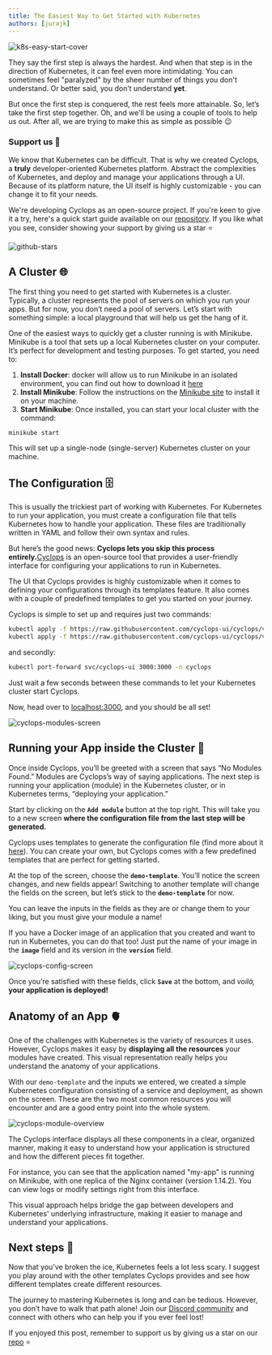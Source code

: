 ```yaml
---
title: The Easiest Way to Get Started with Kubernetes
authors: [jurajk]
---
```


![k8s-easy-start-cover](../../static/img/2024-06-07-k8s-easy-start/k8s-easy-start-cover.png)

They say the first step is always the hardest. And when that step is in the direction of Kubernetes, it can feel even more intimidating. You can sometimes feel "paralyzed" by the sheer number of things you don't understand. Or better said, you don’t understand **yet**.

But once the first step is conquered, the rest feels more attainable. So, let’s take the first step together. Oh, and we'll be using a couple of tools to help us out. After all, we are trying to make this as simple as possible 😉

### Support us 🙏

We know that Kubernetes can be difficult. That is why we created Cyclops, a **truly** developer-oriented Kubernetes platform. Abstract the complexities of Kubernetes, and deploy and manage your applications through a UI. Because of its platform nature, the UI itself is highly customizable - you can change it to fit your needs.

We're developing Cyclops as an open-source project. If you're keen to give it a try, here's a quick start guide available on our [repository](https://github.com/cyclops-ui/cyclops). If you like what you see, consider showing your support by giving us a star ⭐

![github-stars](../../static/img/github-stars.gif)

## A Cluster 🌐

The first thing you need to get started with Kubernetes is a cluster. Typically, a cluster represents the pool of servers on which you run your apps. But for now, you don’t need a pool of servers. Let’s start with something simple: a local playground that will help us get the hang of it.

One of the easiest ways to quickly get a cluster running is with Minikube. Minikube is a tool that sets up a local Kubernetes cluster on your computer. It’s perfect for development and testing purposes. To get started, you need to:

1. **Install Docker**: docker will allow us to run Minikube in an isolated environment, you can find out how to download it [here](https://docs.docker.com/engine/install/)
2. **Install Minikube**: Follow the instructions on the [Minikube site](https://minikube.sigs.k8s.io/docs/) to install it on your machine.
3. **Start Minikube**: Once installed, you can start your local cluster with the command:

```bash
minikube start
```

This will set up a single-node (single-server) Kubernetes cluster on your machine.

## The Configuration 🗄️

This is usually the trickiest part of working with Kubernetes. For Kubernetes to run your application, you must create a configuration file that tells Kubernetes how to handle your application. These files are traditionally written in YAML and follow their own syntax and rules.

But here’s the good news: **Cyclops lets you skip this process entirely.**[Cyclops](https://github.com/cyclops-ui/cyclops) is an open-source tool that provides a user-friendly interface for configuring your applications to run in Kubernetes.

The UI that Cyclops provides is highly customizable when it comes to defining your configurations through its templates feature. It also comes with a couple of predefined templates to get you started on your journey.

Cyclops is simple to set up and requires just two commands:

```bash
kubectl apply -f https://raw.githubusercontent.com/cyclops-ui/cyclops/v0.6.2/install/cyclops-install.yaml &&
kubectl apply -f https://raw.githubusercontent.com/cyclops-ui/cyclops/v0.6.2/install/demo-templates.yaml
```

and secondly:

```bash
kubectl port-forward svc/cyclops-ui 3000:3000 -n cyclops
```

Just wait a few seconds between these commands to let your Kubernetes cluster start Cyclops.

Now, head over to [localhost:3000](<[http://localhost:3000](http://localhost:3000/modules)>), and you should be all set!

![cyclops-modules-screen](../../static/img/2024-06-07-k8s-easy-start/cyclops-modules-screen.png)

## Running your App inside the Cluster 🏃

Once inside Cyclops, you’ll be greeted with a screen that says “No Modules Found.” Modules are Cyclops’s way of saying applications. The next step is running your application (module) in the Kubernetes cluster, or in Kubernetes terms, “deploying your application.”

Start by clicking on the **`Add module`** button at the top right. This will take you to a new screen **where the configuration file from the last step will be generated.**

Cyclops uses templates to generate the configuration file (find more about it [here](https://cyclops-ui.com/docs/templates)). You can create your own, but Cyclops comes with a few predefined templates that are perfect for getting started.

At the top of the screen, choose the **`demo-template`**. You’ll notice the screen changes, and new fields appear! Switching to another template will change the fields on the screen, but let’s stick to the **`demo-template`** for now.

You can leave the inputs in the fields as they are or change them to your liking, but you must give your module a name!

If you have a Docker image of an application that you created and want to run in Kubernetes, you can do that too! Just put the name of your image in the **`image`** field and its version in the **`version`** field.

![cyclops-config-screen](../../static/img/2024-06-07-k8s-easy-start/cyclops-config-screen.png)

Once you’re satisfied with these fields, click **`Save`** at the bottom, and _voilà,_ **your application is deployed!**

## Anatomy of an App 🫀

One of the challenges with Kubernetes is the variety of resources it uses. However, Cyclops makes it easy by **displaying all the resources** your modules have created. This visual representation really helps you understand the anatomy of your applications.

With our `demo-template` and the inputs we entered, we created a simple Kubernetes configuration consisting of a service and deployment, as shown on the screen. These are the two most common resources you will encounter and are a good entry point into the whole system.

![cyclops-module-overview](../../static/img/2024-06-07-k8s-easy-start/cyclops-module-overview-screen.png)

The Cyclops interface displays all these components in a clear, organized manner, making it easy to understand how your application is structured and how the different pieces fit together.

For instance, you can see that the application named "my-app" is running on Minikube, with one replica of the Nginx container (version 1.14.2). You can view logs or modify settings right from this interface.

This visual approach helps bridge the gap between developers and Kubernetes' underlying infrastructure, making it easier to manage and understand your applications.

## Next steps 👣

Now that you’ve broken the ice, Kubernetes feels a lot less scary. I suggest you play around with the other templates Cyclops provides and see how different templates create different resources.

The journey to mastering Kubernetes is long and can be tedious. However, you don’t have to walk that path alone! Join our [Discord community](https://discord.com/invite/8ErnK3qDb3) and connect with others who can help you if you ever feel lost!

If you enjoyed this post, remember to support us by giving us a star on our [repo](https://github.com/cyclops-ui/cyclops) ⭐
